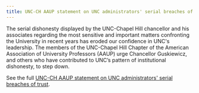 ```yaml
---
title: UNC-CH AAUP statement on UNC administrators' serial breaches of trust
---
```


The serial dishonesty displayed by the UNC-Chapel Hill chancellor and his associates regarding the most sensitive and important matters confronting the University in recent years has eroded our confidence in UNC's leadership. The members of the UNC-Chapel Hill Chapter of the American Association of University Professors (AAUP) urge Chancellor Guskiewicz, and others who have contributed to UNC’s pattern of institutional dishonesty, to step down.

See the full [UNC-CH AAUP statement on UNC administrators' serial breaches of trust](/unc-admin-breaches-of-trust).
